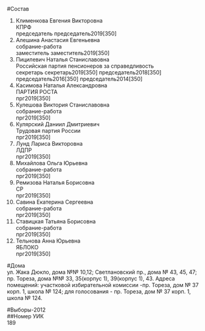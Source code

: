 #Состав  
1. Клименкова Евгения Викторовна  
    КПРФ  
    председатель председатель2019[350]  
2. Алешина Анастасия Евгеньевна  
    собрание-работа  
    заместитель заместитель2019[350]  
3. Пицилевич Наталья Станиславовна  
    Российская партия пенсионеров за справедливость  
    секретарь секретарь2019[350] председатель2018[350] председатель2016[350] председатель2014[350]  
4. Касимова Наталья Александровна  
    ПАРТИЯ РОСТА  
    прг2019[350]  
5. Кулешова Виктория Станиславовна  
    собрание-работа  
    прг2019[350]  
6. Кулярский Даниил Дмитриевич  
    Трудовая партия России  
    прг2019[350]  
7. Лунд Лариса Викторовна  
    ЛДПР  
    прг2019[350]  
8. Михайлова Ольга Юрьевна  
    собрание-работа  
    прг2019[350]  
9. Ремизова Наталья Борисовна  
    СР  
    прг2019[350]  
10. Савина Екатерина Сергеевна  
    собрание-работа  
    прг2019[350]  
11. Ставицкая Татьяна Борисовна  
    собрание-работа  
    прг2019[350]  
12. Тельнова Анна Юрьевна  
    ЯБЛОКО  
    прг2019[350]  

#Дома  
ул. Жака Дюкло, дома №№ 10,12; Светлановский пр., дома № 43, 45, 47; пр. Тореза, дома №№ 33, 35(корпус 1), 39(корпус 1), 43. Адреса помещений: участковой избирательной комиссии -пр. Тореза, дом № 37 корп. 1, школа № 124; для голосования - пр. Тореза, дом № 37 корп. 1, школа № 124.  
  
#Выборы-2012  
##Номер УИК  
189  

